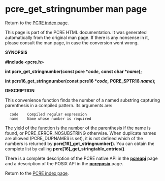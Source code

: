 pcre\_get\_stringnumber man page
================================

Return to the [PCRE index page](index.html).

This page is part of the PCRE HTML documentation. It was generated automatically from the original man page. If there is any nonsense in it, please consult the man page, in case the conversion went wrong.

**SYNOPSIS**

**\#include &lt;pcre.h&gt;**

**int pcre\_get\_stringnumber(const pcre \**code*,** **const char \**name*);**

**int pcre16\_get\_stringnumber(const pcre16 \**code*,** **PCRE\_SPTR16 *name*);**

**DESCRIPTION**

This convenience function finds the number of a named substring capturing parenthesis in a compiled pattern. Its arguments are:

      code    Compiled regular expression
      name    Name whose number is required

The yield of the function is the number of the parenthesis if the name is found, or PCRE\_ERROR\_NOSUBSTRING otherwise. When duplicate names are allowed (PCRE\_DUPNAMES is set), it is not defined which of the numbers is returned by **pcre\[16\]\_get\_stringnumber()**. You can obtain the complete list by calling **pcre\[16\]\_get\_stringtable\_entries()**.

There is a complete description of the PCRE native API in the [**pcreapi**](pcreapi.html) page and a description of the POSIX API in the [**pcreposix**](pcreposix.html) page.

Return to the [PCRE index page](index.html).
